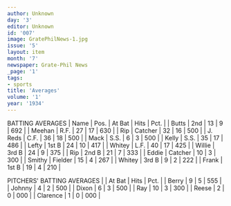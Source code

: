 ```yaml
---
author: Unknown
day: '3'
editor: Unknown
id: '007'
image: GratePhilNews-1.jpg
issue: '5'
layout: item
month: '7'
newspaper: Grate-Phil News
_page: '1'
tags:
- sports
title: 'Averages'
volume: '1'
year: '1934'
---
```

BATTING AVERAGES
| Name    | Pos.    | At Bat | Hits | Pct. |
| Butts   | 2nd     | 13     | 9    | 692  |
| Meehan  | R.F.    | 27     | 17   | 630  |
| Rip     | Catcher | 32     | 16   | 500  |
| J. Reds | C.F.    | 36     | 18   | 500  |
| Mack    | S.S.    | 6      | 3    | 500  |
| Kelly   | S.S.    | 35     | 17   | 486  |
| Lefty   | 1st B   | 24     | 10   | 417  |
| Whitey  | L.F.    | 40     | 17   | 425  |
| Willie  | 3rd B   | 24     | 9    | 375  |
| Rip     | 2nd B   | 21     | 7    | 333  |
| Eddie   | Catcher | 10     | 3    | 300  |
| Smithy  | Fielder | 15     | 4    | 267  |
| Whitey  | 3rd B   | 9      | 2    | 222  |
| Frank   | 1st B   | 19     | 4    | 210  |

PITCHERS' BATTING AVERAGES
|          | At Bat | Hits | Pct. |
| Berry    | 9      | 5    | 555  |
| Johnny   | 4      | 2    | 500  |
| Dixon    | 6      | 3    | 500  |
| Ray      | 10     | 3    | 300  |
| Reese    | 2      | 0    | 000  |
| Clarence | 1      | 0    | 000  |